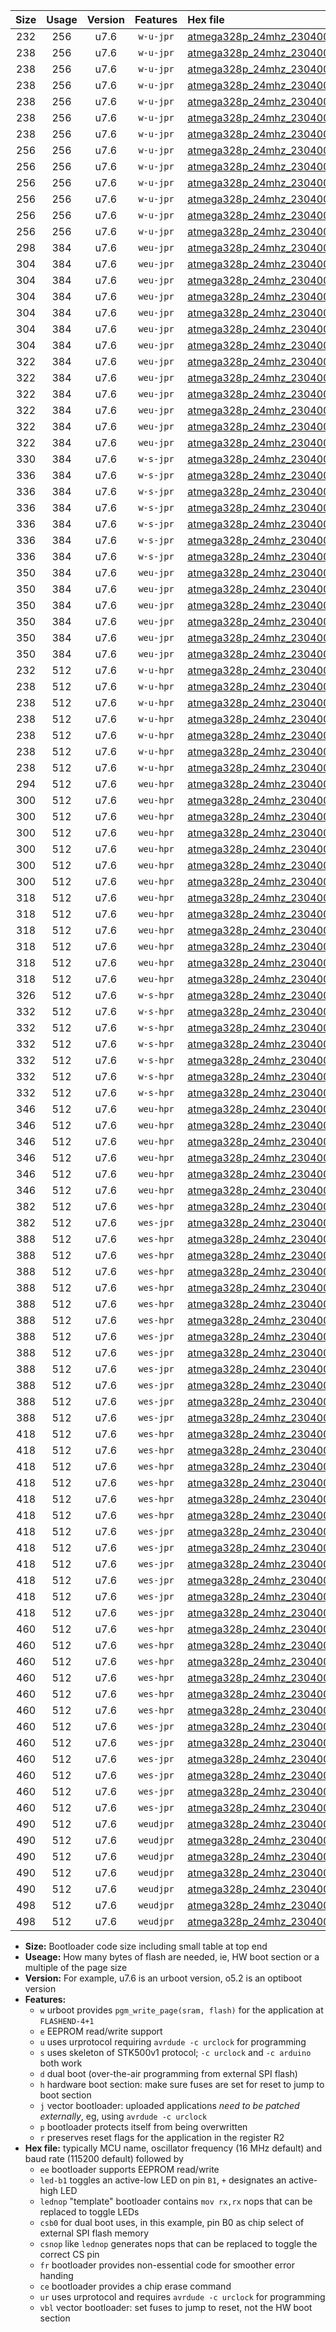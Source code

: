 |Size|Usage|Version|Features|Hex file|
|:-:|:-:|:-:|:-:|:--|
|232|256|u7.6|`w-u-jpr`|[atmega328p_24mhz_230400bps_ur_vbl.hex](https://raw.githubusercontent.com/stefanrueger/urboot/main/atmega328p_24mhz_230400bps_ur_vbl.hex)|
|238|256|u7.6|`w-u-jpr`|[atmega328p_24mhz_230400bps_led+b1_ur_vbl.hex](https://raw.githubusercontent.com/stefanrueger/urboot/main/atmega328p_24mhz_230400bps_led+b1_ur_vbl.hex)|
|238|256|u7.6|`w-u-jpr`|[atmega328p_24mhz_230400bps_led+b5_ur_vbl.hex](https://raw.githubusercontent.com/stefanrueger/urboot/main/atmega328p_24mhz_230400bps_led+b5_ur_vbl.hex)|
|238|256|u7.6|`w-u-jpr`|[atmega328p_24mhz_230400bps_led+d5_ur_vbl.hex](https://raw.githubusercontent.com/stefanrueger/urboot/main/atmega328p_24mhz_230400bps_led+d5_ur_vbl.hex)|
|238|256|u7.6|`w-u-jpr`|[atmega328p_24mhz_230400bps_led-b1_ur_vbl.hex](https://raw.githubusercontent.com/stefanrueger/urboot/main/atmega328p_24mhz_230400bps_led-b1_ur_vbl.hex)|
|238|256|u7.6|`w-u-jpr`|[atmega328p_24mhz_230400bps_led-d5_ur_vbl.hex](https://raw.githubusercontent.com/stefanrueger/urboot/main/atmega328p_24mhz_230400bps_led-d5_ur_vbl.hex)|
|238|256|u7.6|`w-u-jpr`|[atmega328p_24mhz_230400bps_lednop_ur_vbl.hex](https://raw.githubusercontent.com/stefanrueger/urboot/main/atmega328p_24mhz_230400bps_lednop_ur_vbl.hex)|
|256|256|u7.6|`w-u-jpr`|[atmega328p_24mhz_230400bps_led+b1_fr_ur_vbl.hex](https://raw.githubusercontent.com/stefanrueger/urboot/main/atmega328p_24mhz_230400bps_led+b1_fr_ur_vbl.hex)|
|256|256|u7.6|`w-u-jpr`|[atmega328p_24mhz_230400bps_led+b5_fr_ur_vbl.hex](https://raw.githubusercontent.com/stefanrueger/urboot/main/atmega328p_24mhz_230400bps_led+b5_fr_ur_vbl.hex)|
|256|256|u7.6|`w-u-jpr`|[atmega328p_24mhz_230400bps_led+d5_fr_ur_vbl.hex](https://raw.githubusercontent.com/stefanrueger/urboot/main/atmega328p_24mhz_230400bps_led+d5_fr_ur_vbl.hex)|
|256|256|u7.6|`w-u-jpr`|[atmega328p_24mhz_230400bps_led-b1_fr_ur_vbl.hex](https://raw.githubusercontent.com/stefanrueger/urboot/main/atmega328p_24mhz_230400bps_led-b1_fr_ur_vbl.hex)|
|256|256|u7.6|`w-u-jpr`|[atmega328p_24mhz_230400bps_led-d5_fr_ur_vbl.hex](https://raw.githubusercontent.com/stefanrueger/urboot/main/atmega328p_24mhz_230400bps_led-d5_fr_ur_vbl.hex)|
|256|256|u7.6|`w-u-jpr`|[atmega328p_24mhz_230400bps_lednop_fr_ur_vbl.hex](https://raw.githubusercontent.com/stefanrueger/urboot/main/atmega328p_24mhz_230400bps_lednop_fr_ur_vbl.hex)|
|298|384|u7.6|`weu-jpr`|[atmega328p_24mhz_230400bps_ee_ur_vbl.hex](https://raw.githubusercontent.com/stefanrueger/urboot/main/atmega328p_24mhz_230400bps_ee_ur_vbl.hex)|
|304|384|u7.6|`weu-jpr`|[atmega328p_24mhz_230400bps_ee_led+b1_ur_vbl.hex](https://raw.githubusercontent.com/stefanrueger/urboot/main/atmega328p_24mhz_230400bps_ee_led+b1_ur_vbl.hex)|
|304|384|u7.6|`weu-jpr`|[atmega328p_24mhz_230400bps_ee_led+b5_ur_vbl.hex](https://raw.githubusercontent.com/stefanrueger/urboot/main/atmega328p_24mhz_230400bps_ee_led+b5_ur_vbl.hex)|
|304|384|u7.6|`weu-jpr`|[atmega328p_24mhz_230400bps_ee_led+d5_ur_vbl.hex](https://raw.githubusercontent.com/stefanrueger/urboot/main/atmega328p_24mhz_230400bps_ee_led+d5_ur_vbl.hex)|
|304|384|u7.6|`weu-jpr`|[atmega328p_24mhz_230400bps_ee_led-b1_ur_vbl.hex](https://raw.githubusercontent.com/stefanrueger/urboot/main/atmega328p_24mhz_230400bps_ee_led-b1_ur_vbl.hex)|
|304|384|u7.6|`weu-jpr`|[atmega328p_24mhz_230400bps_ee_led-d5_ur_vbl.hex](https://raw.githubusercontent.com/stefanrueger/urboot/main/atmega328p_24mhz_230400bps_ee_led-d5_ur_vbl.hex)|
|304|384|u7.6|`weu-jpr`|[atmega328p_24mhz_230400bps_ee_lednop_ur_vbl.hex](https://raw.githubusercontent.com/stefanrueger/urboot/main/atmega328p_24mhz_230400bps_ee_lednop_ur_vbl.hex)|
|322|384|u7.6|`weu-jpr`|[atmega328p_24mhz_230400bps_ee_led+b1_fr_ur_vbl.hex](https://raw.githubusercontent.com/stefanrueger/urboot/main/atmega328p_24mhz_230400bps_ee_led+b1_fr_ur_vbl.hex)|
|322|384|u7.6|`weu-jpr`|[atmega328p_24mhz_230400bps_ee_led+b5_fr_ur_vbl.hex](https://raw.githubusercontent.com/stefanrueger/urboot/main/atmega328p_24mhz_230400bps_ee_led+b5_fr_ur_vbl.hex)|
|322|384|u7.6|`weu-jpr`|[atmega328p_24mhz_230400bps_ee_led+d5_fr_ur_vbl.hex](https://raw.githubusercontent.com/stefanrueger/urboot/main/atmega328p_24mhz_230400bps_ee_led+d5_fr_ur_vbl.hex)|
|322|384|u7.6|`weu-jpr`|[atmega328p_24mhz_230400bps_ee_led-b1_fr_ur_vbl.hex](https://raw.githubusercontent.com/stefanrueger/urboot/main/atmega328p_24mhz_230400bps_ee_led-b1_fr_ur_vbl.hex)|
|322|384|u7.6|`weu-jpr`|[atmega328p_24mhz_230400bps_ee_led-d5_fr_ur_vbl.hex](https://raw.githubusercontent.com/stefanrueger/urboot/main/atmega328p_24mhz_230400bps_ee_led-d5_fr_ur_vbl.hex)|
|322|384|u7.6|`weu-jpr`|[atmega328p_24mhz_230400bps_ee_lednop_fr_ur_vbl.hex](https://raw.githubusercontent.com/stefanrueger/urboot/main/atmega328p_24mhz_230400bps_ee_lednop_fr_ur_vbl.hex)|
|330|384|u7.6|`w-s-jpr`|[atmega328p_24mhz_230400bps_vbl.hex](https://raw.githubusercontent.com/stefanrueger/urboot/main/atmega328p_24mhz_230400bps_vbl.hex)|
|336|384|u7.6|`w-s-jpr`|[atmega328p_24mhz_230400bps_led+b1_vbl.hex](https://raw.githubusercontent.com/stefanrueger/urboot/main/atmega328p_24mhz_230400bps_led+b1_vbl.hex)|
|336|384|u7.6|`w-s-jpr`|[atmega328p_24mhz_230400bps_led+b5_vbl.hex](https://raw.githubusercontent.com/stefanrueger/urboot/main/atmega328p_24mhz_230400bps_led+b5_vbl.hex)|
|336|384|u7.6|`w-s-jpr`|[atmega328p_24mhz_230400bps_led+d5_vbl.hex](https://raw.githubusercontent.com/stefanrueger/urboot/main/atmega328p_24mhz_230400bps_led+d5_vbl.hex)|
|336|384|u7.6|`w-s-jpr`|[atmega328p_24mhz_230400bps_led-b1_vbl.hex](https://raw.githubusercontent.com/stefanrueger/urboot/main/atmega328p_24mhz_230400bps_led-b1_vbl.hex)|
|336|384|u7.6|`w-s-jpr`|[atmega328p_24mhz_230400bps_led-d5_vbl.hex](https://raw.githubusercontent.com/stefanrueger/urboot/main/atmega328p_24mhz_230400bps_led-d5_vbl.hex)|
|336|384|u7.6|`w-s-jpr`|[atmega328p_24mhz_230400bps_lednop_vbl.hex](https://raw.githubusercontent.com/stefanrueger/urboot/main/atmega328p_24mhz_230400bps_lednop_vbl.hex)|
|350|384|u7.6|`weu-jpr`|[atmega328p_24mhz_230400bps_ee_led+b1_fr_ce_ur_vbl.hex](https://raw.githubusercontent.com/stefanrueger/urboot/main/atmega328p_24mhz_230400bps_ee_led+b1_fr_ce_ur_vbl.hex)|
|350|384|u7.6|`weu-jpr`|[atmega328p_24mhz_230400bps_ee_led+b5_fr_ce_ur_vbl.hex](https://raw.githubusercontent.com/stefanrueger/urboot/main/atmega328p_24mhz_230400bps_ee_led+b5_fr_ce_ur_vbl.hex)|
|350|384|u7.6|`weu-jpr`|[atmega328p_24mhz_230400bps_ee_led+d5_fr_ce_ur_vbl.hex](https://raw.githubusercontent.com/stefanrueger/urboot/main/atmega328p_24mhz_230400bps_ee_led+d5_fr_ce_ur_vbl.hex)|
|350|384|u7.6|`weu-jpr`|[atmega328p_24mhz_230400bps_ee_led-b1_fr_ce_ur_vbl.hex](https://raw.githubusercontent.com/stefanrueger/urboot/main/atmega328p_24mhz_230400bps_ee_led-b1_fr_ce_ur_vbl.hex)|
|350|384|u7.6|`weu-jpr`|[atmega328p_24mhz_230400bps_ee_led-d5_fr_ce_ur_vbl.hex](https://raw.githubusercontent.com/stefanrueger/urboot/main/atmega328p_24mhz_230400bps_ee_led-d5_fr_ce_ur_vbl.hex)|
|350|384|u7.6|`weu-jpr`|[atmega328p_24mhz_230400bps_ee_lednop_fr_ce_ur_vbl.hex](https://raw.githubusercontent.com/stefanrueger/urboot/main/atmega328p_24mhz_230400bps_ee_lednop_fr_ce_ur_vbl.hex)|
|232|512|u7.6|`w-u-hpr`|[atmega328p_24mhz_230400bps_ur.hex](https://raw.githubusercontent.com/stefanrueger/urboot/main/atmega328p_24mhz_230400bps_ur.hex)|
|238|512|u7.6|`w-u-hpr`|[atmega328p_24mhz_230400bps_led+b1_ur.hex](https://raw.githubusercontent.com/stefanrueger/urboot/main/atmega328p_24mhz_230400bps_led+b1_ur.hex)|
|238|512|u7.6|`w-u-hpr`|[atmega328p_24mhz_230400bps_led+b5_ur.hex](https://raw.githubusercontent.com/stefanrueger/urboot/main/atmega328p_24mhz_230400bps_led+b5_ur.hex)|
|238|512|u7.6|`w-u-hpr`|[atmega328p_24mhz_230400bps_led+d5_ur.hex](https://raw.githubusercontent.com/stefanrueger/urboot/main/atmega328p_24mhz_230400bps_led+d5_ur.hex)|
|238|512|u7.6|`w-u-hpr`|[atmega328p_24mhz_230400bps_led-b1_ur.hex](https://raw.githubusercontent.com/stefanrueger/urboot/main/atmega328p_24mhz_230400bps_led-b1_ur.hex)|
|238|512|u7.6|`w-u-hpr`|[atmega328p_24mhz_230400bps_led-d5_ur.hex](https://raw.githubusercontent.com/stefanrueger/urboot/main/atmega328p_24mhz_230400bps_led-d5_ur.hex)|
|238|512|u7.6|`w-u-hpr`|[atmega328p_24mhz_230400bps_lednop_ur.hex](https://raw.githubusercontent.com/stefanrueger/urboot/main/atmega328p_24mhz_230400bps_lednop_ur.hex)|
|294|512|u7.6|`weu-hpr`|[atmega328p_24mhz_230400bps_ee_ur.hex](https://raw.githubusercontent.com/stefanrueger/urboot/main/atmega328p_24mhz_230400bps_ee_ur.hex)|
|300|512|u7.6|`weu-hpr`|[atmega328p_24mhz_230400bps_ee_led+b1_ur.hex](https://raw.githubusercontent.com/stefanrueger/urboot/main/atmega328p_24mhz_230400bps_ee_led+b1_ur.hex)|
|300|512|u7.6|`weu-hpr`|[atmega328p_24mhz_230400bps_ee_led+b5_ur.hex](https://raw.githubusercontent.com/stefanrueger/urboot/main/atmega328p_24mhz_230400bps_ee_led+b5_ur.hex)|
|300|512|u7.6|`weu-hpr`|[atmega328p_24mhz_230400bps_ee_led+d5_ur.hex](https://raw.githubusercontent.com/stefanrueger/urboot/main/atmega328p_24mhz_230400bps_ee_led+d5_ur.hex)|
|300|512|u7.6|`weu-hpr`|[atmega328p_24mhz_230400bps_ee_led-b1_ur.hex](https://raw.githubusercontent.com/stefanrueger/urboot/main/atmega328p_24mhz_230400bps_ee_led-b1_ur.hex)|
|300|512|u7.6|`weu-hpr`|[atmega328p_24mhz_230400bps_ee_led-d5_ur.hex](https://raw.githubusercontent.com/stefanrueger/urboot/main/atmega328p_24mhz_230400bps_ee_led-d5_ur.hex)|
|300|512|u7.6|`weu-hpr`|[atmega328p_24mhz_230400bps_ee_lednop_ur.hex](https://raw.githubusercontent.com/stefanrueger/urboot/main/atmega328p_24mhz_230400bps_ee_lednop_ur.hex)|
|318|512|u7.6|`weu-hpr`|[atmega328p_24mhz_230400bps_ee_led+b1_fr_ur.hex](https://raw.githubusercontent.com/stefanrueger/urboot/main/atmega328p_24mhz_230400bps_ee_led+b1_fr_ur.hex)|
|318|512|u7.6|`weu-hpr`|[atmega328p_24mhz_230400bps_ee_led+b5_fr_ur.hex](https://raw.githubusercontent.com/stefanrueger/urboot/main/atmega328p_24mhz_230400bps_ee_led+b5_fr_ur.hex)|
|318|512|u7.6|`weu-hpr`|[atmega328p_24mhz_230400bps_ee_led+d5_fr_ur.hex](https://raw.githubusercontent.com/stefanrueger/urboot/main/atmega328p_24mhz_230400bps_ee_led+d5_fr_ur.hex)|
|318|512|u7.6|`weu-hpr`|[atmega328p_24mhz_230400bps_ee_led-b1_fr_ur.hex](https://raw.githubusercontent.com/stefanrueger/urboot/main/atmega328p_24mhz_230400bps_ee_led-b1_fr_ur.hex)|
|318|512|u7.6|`weu-hpr`|[atmega328p_24mhz_230400bps_ee_led-d5_fr_ur.hex](https://raw.githubusercontent.com/stefanrueger/urboot/main/atmega328p_24mhz_230400bps_ee_led-d5_fr_ur.hex)|
|318|512|u7.6|`weu-hpr`|[atmega328p_24mhz_230400bps_ee_lednop_fr_ur.hex](https://raw.githubusercontent.com/stefanrueger/urboot/main/atmega328p_24mhz_230400bps_ee_lednop_fr_ur.hex)|
|326|512|u7.6|`w-s-hpr`|[atmega328p_24mhz_230400bps.hex](https://raw.githubusercontent.com/stefanrueger/urboot/main/atmega328p_24mhz_230400bps.hex)|
|332|512|u7.6|`w-s-hpr`|[atmega328p_24mhz_230400bps_led+b1.hex](https://raw.githubusercontent.com/stefanrueger/urboot/main/atmega328p_24mhz_230400bps_led+b1.hex)|
|332|512|u7.6|`w-s-hpr`|[atmega328p_24mhz_230400bps_led+b5.hex](https://raw.githubusercontent.com/stefanrueger/urboot/main/atmega328p_24mhz_230400bps_led+b5.hex)|
|332|512|u7.6|`w-s-hpr`|[atmega328p_24mhz_230400bps_led+d5.hex](https://raw.githubusercontent.com/stefanrueger/urboot/main/atmega328p_24mhz_230400bps_led+d5.hex)|
|332|512|u7.6|`w-s-hpr`|[atmega328p_24mhz_230400bps_led-b1.hex](https://raw.githubusercontent.com/stefanrueger/urboot/main/atmega328p_24mhz_230400bps_led-b1.hex)|
|332|512|u7.6|`w-s-hpr`|[atmega328p_24mhz_230400bps_led-d5.hex](https://raw.githubusercontent.com/stefanrueger/urboot/main/atmega328p_24mhz_230400bps_led-d5.hex)|
|332|512|u7.6|`w-s-hpr`|[atmega328p_24mhz_230400bps_lednop.hex](https://raw.githubusercontent.com/stefanrueger/urboot/main/atmega328p_24mhz_230400bps_lednop.hex)|
|346|512|u7.6|`weu-hpr`|[atmega328p_24mhz_230400bps_ee_led+b1_fr_ce_ur.hex](https://raw.githubusercontent.com/stefanrueger/urboot/main/atmega328p_24mhz_230400bps_ee_led+b1_fr_ce_ur.hex)|
|346|512|u7.6|`weu-hpr`|[atmega328p_24mhz_230400bps_ee_led+b5_fr_ce_ur.hex](https://raw.githubusercontent.com/stefanrueger/urboot/main/atmega328p_24mhz_230400bps_ee_led+b5_fr_ce_ur.hex)|
|346|512|u7.6|`weu-hpr`|[atmega328p_24mhz_230400bps_ee_led+d5_fr_ce_ur.hex](https://raw.githubusercontent.com/stefanrueger/urboot/main/atmega328p_24mhz_230400bps_ee_led+d5_fr_ce_ur.hex)|
|346|512|u7.6|`weu-hpr`|[atmega328p_24mhz_230400bps_ee_led-b1_fr_ce_ur.hex](https://raw.githubusercontent.com/stefanrueger/urboot/main/atmega328p_24mhz_230400bps_ee_led-b1_fr_ce_ur.hex)|
|346|512|u7.6|`weu-hpr`|[atmega328p_24mhz_230400bps_ee_led-d5_fr_ce_ur.hex](https://raw.githubusercontent.com/stefanrueger/urboot/main/atmega328p_24mhz_230400bps_ee_led-d5_fr_ce_ur.hex)|
|346|512|u7.6|`weu-hpr`|[atmega328p_24mhz_230400bps_ee_lednop_fr_ce_ur.hex](https://raw.githubusercontent.com/stefanrueger/urboot/main/atmega328p_24mhz_230400bps_ee_lednop_fr_ce_ur.hex)|
|382|512|u7.6|`wes-hpr`|[atmega328p_24mhz_230400bps_ee.hex](https://raw.githubusercontent.com/stefanrueger/urboot/main/atmega328p_24mhz_230400bps_ee.hex)|
|382|512|u7.6|`wes-jpr`|[atmega328p_24mhz_230400bps_ee_vbl.hex](https://raw.githubusercontent.com/stefanrueger/urboot/main/atmega328p_24mhz_230400bps_ee_vbl.hex)|
|388|512|u7.6|`wes-hpr`|[atmega328p_24mhz_230400bps_ee_led+b1.hex](https://raw.githubusercontent.com/stefanrueger/urboot/main/atmega328p_24mhz_230400bps_ee_led+b1.hex)|
|388|512|u7.6|`wes-hpr`|[atmega328p_24mhz_230400bps_ee_led+b5.hex](https://raw.githubusercontent.com/stefanrueger/urboot/main/atmega328p_24mhz_230400bps_ee_led+b5.hex)|
|388|512|u7.6|`wes-hpr`|[atmega328p_24mhz_230400bps_ee_led+d5.hex](https://raw.githubusercontent.com/stefanrueger/urboot/main/atmega328p_24mhz_230400bps_ee_led+d5.hex)|
|388|512|u7.6|`wes-hpr`|[atmega328p_24mhz_230400bps_ee_led-b1.hex](https://raw.githubusercontent.com/stefanrueger/urboot/main/atmega328p_24mhz_230400bps_ee_led-b1.hex)|
|388|512|u7.6|`wes-hpr`|[atmega328p_24mhz_230400bps_ee_led-d5.hex](https://raw.githubusercontent.com/stefanrueger/urboot/main/atmega328p_24mhz_230400bps_ee_led-d5.hex)|
|388|512|u7.6|`wes-hpr`|[atmega328p_24mhz_230400bps_ee_lednop.hex](https://raw.githubusercontent.com/stefanrueger/urboot/main/atmega328p_24mhz_230400bps_ee_lednop.hex)|
|388|512|u7.6|`wes-jpr`|[atmega328p_24mhz_230400bps_ee_led+b1_vbl.hex](https://raw.githubusercontent.com/stefanrueger/urboot/main/atmega328p_24mhz_230400bps_ee_led+b1_vbl.hex)|
|388|512|u7.6|`wes-jpr`|[atmega328p_24mhz_230400bps_ee_led+b5_vbl.hex](https://raw.githubusercontent.com/stefanrueger/urboot/main/atmega328p_24mhz_230400bps_ee_led+b5_vbl.hex)|
|388|512|u7.6|`wes-jpr`|[atmega328p_24mhz_230400bps_ee_led+d5_vbl.hex](https://raw.githubusercontent.com/stefanrueger/urboot/main/atmega328p_24mhz_230400bps_ee_led+d5_vbl.hex)|
|388|512|u7.6|`wes-jpr`|[atmega328p_24mhz_230400bps_ee_led-b1_vbl.hex](https://raw.githubusercontent.com/stefanrueger/urboot/main/atmega328p_24mhz_230400bps_ee_led-b1_vbl.hex)|
|388|512|u7.6|`wes-jpr`|[atmega328p_24mhz_230400bps_ee_led-d5_vbl.hex](https://raw.githubusercontent.com/stefanrueger/urboot/main/atmega328p_24mhz_230400bps_ee_led-d5_vbl.hex)|
|388|512|u7.6|`wes-jpr`|[atmega328p_24mhz_230400bps_ee_lednop_vbl.hex](https://raw.githubusercontent.com/stefanrueger/urboot/main/atmega328p_24mhz_230400bps_ee_lednop_vbl.hex)|
|418|512|u7.6|`wes-hpr`|[atmega328p_24mhz_230400bps_ee_led+b1_fr.hex](https://raw.githubusercontent.com/stefanrueger/urboot/main/atmega328p_24mhz_230400bps_ee_led+b1_fr.hex)|
|418|512|u7.6|`wes-hpr`|[atmega328p_24mhz_230400bps_ee_led+b5_fr.hex](https://raw.githubusercontent.com/stefanrueger/urboot/main/atmega328p_24mhz_230400bps_ee_led+b5_fr.hex)|
|418|512|u7.6|`wes-hpr`|[atmega328p_24mhz_230400bps_ee_led+d5_fr.hex](https://raw.githubusercontent.com/stefanrueger/urboot/main/atmega328p_24mhz_230400bps_ee_led+d5_fr.hex)|
|418|512|u7.6|`wes-hpr`|[atmega328p_24mhz_230400bps_ee_led-b1_fr.hex](https://raw.githubusercontent.com/stefanrueger/urboot/main/atmega328p_24mhz_230400bps_ee_led-b1_fr.hex)|
|418|512|u7.6|`wes-hpr`|[atmega328p_24mhz_230400bps_ee_led-d5_fr.hex](https://raw.githubusercontent.com/stefanrueger/urboot/main/atmega328p_24mhz_230400bps_ee_led-d5_fr.hex)|
|418|512|u7.6|`wes-hpr`|[atmega328p_24mhz_230400bps_ee_lednop_fr.hex](https://raw.githubusercontent.com/stefanrueger/urboot/main/atmega328p_24mhz_230400bps_ee_lednop_fr.hex)|
|418|512|u7.6|`wes-jpr`|[atmega328p_24mhz_230400bps_ee_led+b1_fr_vbl.hex](https://raw.githubusercontent.com/stefanrueger/urboot/main/atmega328p_24mhz_230400bps_ee_led+b1_fr_vbl.hex)|
|418|512|u7.6|`wes-jpr`|[atmega328p_24mhz_230400bps_ee_led+b5_fr_vbl.hex](https://raw.githubusercontent.com/stefanrueger/urboot/main/atmega328p_24mhz_230400bps_ee_led+b5_fr_vbl.hex)|
|418|512|u7.6|`wes-jpr`|[atmega328p_24mhz_230400bps_ee_led+d5_fr_vbl.hex](https://raw.githubusercontent.com/stefanrueger/urboot/main/atmega328p_24mhz_230400bps_ee_led+d5_fr_vbl.hex)|
|418|512|u7.6|`wes-jpr`|[atmega328p_24mhz_230400bps_ee_led-b1_fr_vbl.hex](https://raw.githubusercontent.com/stefanrueger/urboot/main/atmega328p_24mhz_230400bps_ee_led-b1_fr_vbl.hex)|
|418|512|u7.6|`wes-jpr`|[atmega328p_24mhz_230400bps_ee_led-d5_fr_vbl.hex](https://raw.githubusercontent.com/stefanrueger/urboot/main/atmega328p_24mhz_230400bps_ee_led-d5_fr_vbl.hex)|
|418|512|u7.6|`wes-jpr`|[atmega328p_24mhz_230400bps_ee_lednop_fr_vbl.hex](https://raw.githubusercontent.com/stefanrueger/urboot/main/atmega328p_24mhz_230400bps_ee_lednop_fr_vbl.hex)|
|460|512|u7.6|`wes-hpr`|[atmega328p_24mhz_230400bps_ee_led+b1_fr_ce.hex](https://raw.githubusercontent.com/stefanrueger/urboot/main/atmega328p_24mhz_230400bps_ee_led+b1_fr_ce.hex)|
|460|512|u7.6|`wes-hpr`|[atmega328p_24mhz_230400bps_ee_led+b5_fr_ce.hex](https://raw.githubusercontent.com/stefanrueger/urboot/main/atmega328p_24mhz_230400bps_ee_led+b5_fr_ce.hex)|
|460|512|u7.6|`wes-hpr`|[atmega328p_24mhz_230400bps_ee_led+d5_fr_ce.hex](https://raw.githubusercontent.com/stefanrueger/urboot/main/atmega328p_24mhz_230400bps_ee_led+d5_fr_ce.hex)|
|460|512|u7.6|`wes-hpr`|[atmega328p_24mhz_230400bps_ee_led-b1_fr_ce.hex](https://raw.githubusercontent.com/stefanrueger/urboot/main/atmega328p_24mhz_230400bps_ee_led-b1_fr_ce.hex)|
|460|512|u7.6|`wes-hpr`|[atmega328p_24mhz_230400bps_ee_led-d5_fr_ce.hex](https://raw.githubusercontent.com/stefanrueger/urboot/main/atmega328p_24mhz_230400bps_ee_led-d5_fr_ce.hex)|
|460|512|u7.6|`wes-hpr`|[atmega328p_24mhz_230400bps_ee_lednop_fr_ce.hex](https://raw.githubusercontent.com/stefanrueger/urboot/main/atmega328p_24mhz_230400bps_ee_lednop_fr_ce.hex)|
|460|512|u7.6|`wes-jpr`|[atmega328p_24mhz_230400bps_ee_led+b1_fr_ce_vbl.hex](https://raw.githubusercontent.com/stefanrueger/urboot/main/atmega328p_24mhz_230400bps_ee_led+b1_fr_ce_vbl.hex)|
|460|512|u7.6|`wes-jpr`|[atmega328p_24mhz_230400bps_ee_led+b5_fr_ce_vbl.hex](https://raw.githubusercontent.com/stefanrueger/urboot/main/atmega328p_24mhz_230400bps_ee_led+b5_fr_ce_vbl.hex)|
|460|512|u7.6|`wes-jpr`|[atmega328p_24mhz_230400bps_ee_led+d5_fr_ce_vbl.hex](https://raw.githubusercontent.com/stefanrueger/urboot/main/atmega328p_24mhz_230400bps_ee_led+d5_fr_ce_vbl.hex)|
|460|512|u7.6|`wes-jpr`|[atmega328p_24mhz_230400bps_ee_led-b1_fr_ce_vbl.hex](https://raw.githubusercontent.com/stefanrueger/urboot/main/atmega328p_24mhz_230400bps_ee_led-b1_fr_ce_vbl.hex)|
|460|512|u7.6|`wes-jpr`|[atmega328p_24mhz_230400bps_ee_led-d5_fr_ce_vbl.hex](https://raw.githubusercontent.com/stefanrueger/urboot/main/atmega328p_24mhz_230400bps_ee_led-d5_fr_ce_vbl.hex)|
|460|512|u7.6|`wes-jpr`|[atmega328p_24mhz_230400bps_ee_lednop_fr_ce_vbl.hex](https://raw.githubusercontent.com/stefanrueger/urboot/main/atmega328p_24mhz_230400bps_ee_lednop_fr_ce_vbl.hex)|
|490|512|u7.6|`weudjpr`|[atmega328p_24mhz_230400bps_ee_led+b1_csb0_fr_ce_ur_vbl.hex](https://raw.githubusercontent.com/stefanrueger/urboot/main/atmega328p_24mhz_230400bps_ee_led+b1_csb0_fr_ce_ur_vbl.hex)|
|490|512|u7.6|`weudjpr`|[atmega328p_24mhz_230400bps_ee_led+b5_csb0_fr_ce_ur_vbl.hex](https://raw.githubusercontent.com/stefanrueger/urboot/main/atmega328p_24mhz_230400bps_ee_led+b5_csb0_fr_ce_ur_vbl.hex)|
|490|512|u7.6|`weudjpr`|[atmega328p_24mhz_230400bps_ee_led+d5_csb0_fr_ce_ur_vbl.hex](https://raw.githubusercontent.com/stefanrueger/urboot/main/atmega328p_24mhz_230400bps_ee_led+d5_csb0_fr_ce_ur_vbl.hex)|
|490|512|u7.6|`weudjpr`|[atmega328p_24mhz_230400bps_ee_led-b1_csb0_fr_ce_ur_vbl.hex](https://raw.githubusercontent.com/stefanrueger/urboot/main/atmega328p_24mhz_230400bps_ee_led-b1_csb0_fr_ce_ur_vbl.hex)|
|490|512|u7.6|`weudjpr`|[atmega328p_24mhz_230400bps_ee_led-d5_csb0_fr_ce_ur_vbl.hex](https://raw.githubusercontent.com/stefanrueger/urboot/main/atmega328p_24mhz_230400bps_ee_led-d5_csb0_fr_ce_ur_vbl.hex)|
|498|512|u7.6|`weudjpr`|[atmega328p_24mhz_230400bps_ee_led+b1_csd5_fr_ce_ur_vbl.hex](https://raw.githubusercontent.com/stefanrueger/urboot/main/atmega328p_24mhz_230400bps_ee_led+b1_csd5_fr_ce_ur_vbl.hex)|
|498|512|u7.6|`weudjpr`|[atmega328p_24mhz_230400bps_ee_lednop_csnop_fr_ce_ur_vbl.hex](https://raw.githubusercontent.com/stefanrueger/urboot/main/atmega328p_24mhz_230400bps_ee_lednop_csnop_fr_ce_ur_vbl.hex)|

- **Size:** Bootloader code size including small table at top end
- **Useage:** How many bytes of flash are needed, ie, HW boot section or a multiple of the page size
- **Version:** For example, u7.6 is an urboot version, o5.2 is an optiboot version
- **Features:**
  + `w` urboot provides `pgm_write_page(sram, flash)` for the application at `FLASHEND-4+1`
  + `e` EEPROM read/write support
  + `u` uses urprotocol requiring `avrdude -c urclock` for programming
  + `s` uses skeleton of STK500v1 protocol; `-c urclock` and `-c arduino` both work
  + `d` dual boot (over-the-air programming from external SPI flash)
  + `h` hardware boot section: make sure fuses are set for reset to jump to boot section
  + `j` vector bootloader: uploaded applications *need to be patched externally*, eg, using `avrdude -c urclock`
  + `p` bootloader protects itself from being overwritten
  + `r` preserves reset flags for the application in the register R2
- **Hex file:** typically MCU name, oscillator frequency (16 MHz default) and baud rate (115200 default) followed by
  + `ee` bootloader supports EEPROM read/write
  + `led-b1` toggles an active-low LED on pin `B1`, `+` designates an active-high LED
  + `lednop` "template" bootloader contains `mov rx,rx` nops that can be replaced to toggle LEDs
  + `csb0` for dual boot uses, in this example, pin B0 as chip select of external SPI flash memory
  + `csnop` like `lednop` generates nops that can be replaced to toggle the correct CS pin
  + `fr` bootloader provides non-essential code for smoother error handing
  + `ce` bootloader provides a chip erase command
  + `ur` uses urprotocol and requires `avrdude -c urclock` for programming
  + `vbl` vector bootloader: set fuses to jump to reset, not the HW boot section
